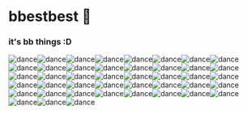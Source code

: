 # bbestbest 👋

### it's bb things :D

![dance](https://cdn.discordapp.com/emojis/648049478124830730.gif?v=1)![dance](https://cdn.discordapp.com/emojis/648049478124830730.gif?v=1)![dance](https://cdn.discordapp.com/emojis/648049478124830730.gif?v=1)![dance](https://cdn.discordapp.com/emojis/648049478124830730.gif?v=1)![dance](https://cdn.discordapp.com/emojis/648049478124830730.gif?v=1)![dance](https://cdn.discordapp.com/emojis/648049478124830730.gif?v=1)![dance](https://cdn.discordapp.com/emojis/648049478124830730.gif?v=1)![dance](https://cdn.discordapp.com/emojis/648049478124830730.gif?v=1)![dance](https://cdn.discordapp.com/emojis/648049478124830730.gif?v=1)![dance](https://cdn.discordapp.com/emojis/648049478124830730.gif?v=1)![dance](https://cdn.discordapp.com/emojis/648049478124830730.gif?v=1)![dance](https://cdn.discordapp.com/emojis/648049478124830730.gif?v=1)![dance](https://cdn.discordapp.com/emojis/648049478124830730.gif?v=1)![dance](https://cdn.discordapp.com/emojis/648049478124830730.gif?v=1)![dance](https://cdn.discordapp.com/emojis/648049478124830730.gif?v=1)![dance](https://cdn.discordapp.com/emojis/648049478124830730.gif?v=1)![dance](https://cdn.discordapp.com/emojis/648049478124830730.gif?v=1)![dance](https://cdn.discordapp.com/emojis/648049478124830730.gif?v=1)![dance](https://cdn.discordapp.com/emojis/648049478124830730.gif?v=1)![dance](https://cdn.discordapp.com/emojis/648049478124830730.gif?v=1)![dance](https://cdn.discordapp.com/emojis/648049478124830730.gif?v=1)![dance](https://cdn.discordapp.com/emojis/648049478124830730.gif?v=1)![dance](https://cdn.discordapp.com/emojis/648049478124830730.gif?v=1)![dance](https://cdn.discordapp.com/emojis/648049478124830730.gif?v=1)![dance](https://cdn.discordapp.com/emojis/648049478124830730.gif?v=1)![dance](https://cdn.discordapp.com/emojis/648049478124830730.gif?v=1)![dance](https://cdn.discordapp.com/emojis/648049478124830730.gif?v=1)![dance](https://cdn.discordapp.com/emojis/648049478124830730.gif?v=1)![dance](https://cdn.discordapp.com/emojis/648049478124830730.gif?v=1)![dance](https://cdn.discordapp.com/emojis/648049478124830730.gif?v=1)![dance](https://cdn.discordapp.com/emojis/648049478124830730.gif?v=1)![dance](https://cdn.discordapp.com/emojis/648049478124830730.gif?v=1)![dance](https://cdn.discordapp.com/emojis/648049478124830730.gif?v=1)![dance](https://cdn.discordapp.com/emojis/648049478124830730.gif?v=1)![dance](https://cdn.discordapp.com/emojis/648049478124830730.gif?v=1)![dance](https://cdn.discordapp.com/emojis/648049478124830730.gif?v=1)![dance](https://cdn.discordapp.com/emojis/648049478124830730.gif?v=1)![dance](https://cdn.discordapp.com/emojis/648049478124830730.gif?v=1)![dance](https://cdn.discordapp.com/emojis/648049478124830730.gif?v=1)![dance](https://cdn.discordapp.com/emojis/648049478124830730.gif?v=1)![dance](https://cdn.discordapp.com/emojis/648049478124830730.gif?v=1)![dance](https://cdn.discordapp.com/emojis/648049478124830730.gif?v=1)![dance](https://cdn.discordapp.com/emojis/648049478124830730.gif?v=1)

<!--
**branzbbest/branzbbest** is a ✨ _special_ ✨ repository because its `README.md` (this file) appears on your GitHub profile.

Here are some ideas to get you started:

- 🔭 I’m currently working on ...
- 🌱 I’m currently learning ...
- 👯 I’m looking to collaborate on ...
- 🤔 I’m looking for help with ...
- 💬 Ask me about ...
- 📫 How to reach me: ...
- 😄 Pronouns: ...
- ⚡ Fun fact: ...
-->

